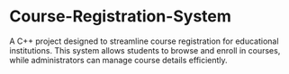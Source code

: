 # Course-Registration-System
A C++ project designed to streamline course registration for educational institutions. This system allows students to browse and enroll in courses, while administrators can manage course details efficiently.
